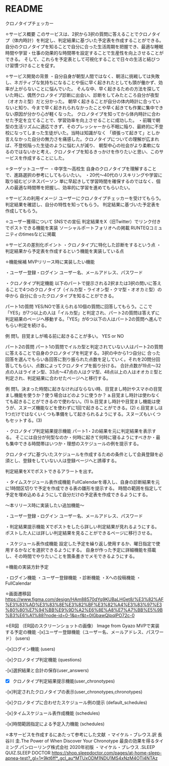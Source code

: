 # README

クロノタイプチェッカー

⚪︎サービス概要 このサービスは、2択から3択の質問に答えることでクロノタイプ（体内時計）を判定し、判定結果に基づいた予定表を作成することができる。 自分のクロノタイプを知ることで自分に合った生活周期を把握でき、最適な睡眠時間や学習・仕事の効果的な時間帯を設定することで生産性を向上させることができる。 そして、これらを予定表として可視化することで日々の生活と結びつけ習慣づけることを促す。

⚪︎サービス開発の背景 ・自分自身が朝型人間ではなく、朝活に挑戦しては失敗し、ネガティブな気持ちになることや仮に早く起きれたとしても頭が働かず、効率が上がらないことに悩んでいた。 そんな中、早く起きるための方法を探していた時に、偶然クロノタイプ診断に出会い、診断をしてみたところ自分が夜型（オオカミ型）だと分かった。 朝早く起きることが自分の体内時計に合っていないと知り、今まで早く起きれられなかったことや早く起きても作業に集中できない原因が分かり心が軽くなった。 クロノタイプを知ってから体内時計に合わせた予定を立てることで、学習効率を向上させることに成功した。 ・前職で朝型の生活リズムに適応できず、そのプレッシャーから不眠に陥り、最終的に不登校になってしまった生徒がいた。当時は知識がなく 「頑張って起きて」としか言えなかった自分の無力さを痛感した。クロノタイプについての理解が広まれば、不登校陥った生徒のように悩む人が減り、 朝型中心の社会がより柔軟になるのではないかと考え、クロノタイプを知るきっかけを作りたいと思い、このサービスを作成することにした。

⚪︎ターゲットユーザー ・中学生～高校生 自身のクロノタイプを理解することで、進路選択の参考にしてもらいたい。 ・20代～40代のリスキリングや学習に取り組むビジネスパーソン 単に早起きして学習時間を確保するのではなく、個人の最適な時間帯を把握し、効率的に学習を進めてもらいたい。

⚪︎サービスの利用イメージ ユーザーにクロノタイプチェッカーを受けてもらう。 判定結果を確認し、自分の特性を知ってもらう。 判定結果に基づいた予定表を作成してもらう。

⚪︎ユーザー獲得について SNSでの宣伝 判定結果をX（旧Twitter）でリンク付きでポストできる機能を実装 ソーシャルポートフォリオへの掲載 RUNTEQコミュニティのtimesなどに掲載

⚪︎サービスの差別化ポイント ・クロノタイプに特化した診断をするという点 ・判定結果から予定表を作成するという機能を実装している点

⚪︎機能候補 MVPリリース時に実装したい機能

・ユーザー登録・ログイン ユーザー名、メールアドレス、パスワード

・クロノタイプ判定機能 以下のパートで提示される2択または3択の問いに答えることで4つのクロノタイプ（イルカ型・ライオン型・クマ型・オオカミ型）の中から 自分に合ったクロノタイプを知ることができる。

パート1の質問 YES/NOで答えられる10個の質問に回答してもらう。ここで「YES」が7つ以上の人は「イルカ型」と判定され、パート2の質問は答えずに 判定結果のページへ移動する。「YES」が6つ以下の人はパート2の質問へ進んでもらい判定を続ける。

例 問1。目覚ましが鳴る前に起きることが多い。 YES or NO

パート2の質問 パート1の質問でイルカ型と判定されていない人はパート2の質問に答えることで自身のクロノタイプを判定する。3択の中から1つ自分に 合った回答を選んでもらい各回答に割り振られた点数を足していく。それを20問分回答してもらい、点数によってクロノタイプを振り分ける。 合計点数が19点〜32点の人はライオン型、33点〜47点の人はクマ型、48点以上の人はオオカミ型と判定され、判定結果に合わせたページへと移行する。

例 問1。決まった時間に起きなければならない時、目覚まし時計やスマホの目覚まし機能を使うか？使う場合はどのように使うか？ a.目覚まし時計は使わなくても起きることができるので使わない。(1) b.目覚まし時計や目覚まし機能は使うが、スヌーズ機能などを使わずに1回で起きることができる。(2) c.目覚ましは1つだけではなくいくつも準備をして起きられるようにする。スヌーズもいくつもセットする。(3)

・クロノタイプ判定結果提示機能 パート1・2の結果を元に判定結果を表示する。 そこには自分が何型なのか・何時に起きて何時に寝るようにすべきか・最も集中できる時間帯はいつか・理想のスケジュールの例を提示する。

クロノタイプに基づいたスケジュールを作成するための条件として会員登録を必須とし、登録をしていない人は登録ページへと誘導する。

判定結果をXでポストできるアラートを出す。

・タイムスケジュール表作成機能 FullCalendarを導入し、自身の診断結果を元に1時間区切りで予定を作成できる表の雛形を提示する。 時間の範囲を指定して予定を埋め込めるようにして自分だけの予定表を作成できるようにする。

〜本リリース時に実装したい追加機能〜

・ユーザー登録・ログイン ユーザー名、メールアドレス、パスワード

・判定結果提示機能 Xでポストをしたら詳しい判定結果が見れるようにする。 ポストした人には詳しい判定結果を見ることができるページに移行させる。

・スケジュール表作成機能 設定した予定を繰り返し使用するか、曜日指定で使用するかなどを選択できるようにする。 自身が作った予定に詳細機能を搭載し、その時間でやりたいことを箇条書きでメモできるようにする。

⚪︎機能の実装方針予定

・ログイン機能 ・ユーザー登録機能 ・診断機能 ・Xへの投稿機能 ・FullCalendar

⚪︎画面遷移図 https://www.figma.com/design/HAm88570dYq9KUBaLHGet8/%E3%82%AF%E3%83%AD%E3%83%8E%E3%82%BF%E3%82%A4%E3%83%97%E3%80%80%E7%94%BB%E9%9D%A2%E6%8E%A8%E7%A7%BB%E5%9B%B3%E6%A1%88?node-id=0-1&p=f&t=0lGbawQIpqlPO72c-0

⚪︎ER図 （ER図のスクリーンショットの画像） Image from Gyazo MVPで実装する予定の機能 -[x]ユーザー登録機能（ユーザー名、メールアドレス、パスワード） (users)

-[x]ログイン機能 (users)

-[x]クロノタイプ判定機能 (questions)

-[x]選択結果と合計の保存(user_answers)

-[x] クロノタイプ判定結果提示機能(user_chronotypes)

-[x]判定されたクロノタイプの表示(user_chronotypes,chronotypes)

-[x]クロノタイプに合わせたスケジュール例の提示 (default_schedules)

-[x]タイムスケジュール表作成機能 (schedules)

-[x]時間範囲指定による予定入力機能 (schedules)

⚪︎本サービスを作成するにあたって参考にした文献 ・マイケル・ブレウス.訳 長谷川 圭.The Power of When Discover Your Chronotype 最良の効果を得るタイミング.パンローリング株式会社 2020年初版 ・マイケル・ブレウス .SLEEP QUIZ.SLEEP DOCTOR https://shop.sleepdoctor.com/pages/at-home-sleep-apnea-test?_gl=1*9kt6ff*_gcl_au*MTUxODM1NDU1MS4xNzM4OTI4NTAz